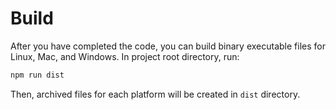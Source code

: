 # Build
After you have completed the code, you can build binary executable files for Linux, Mac, and Windows.
In project root directory, run:
```bash
npm run dist
```
Then, archived files for each platform will be created in `dist` directory.
